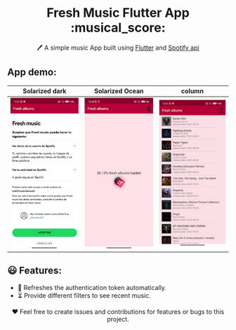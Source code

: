 <h1 align="center">Fresh Music Flutter App :musical_score:</h1>  
<p align="center">
  🖊️ A simple music App built using <a href="https://flutter.dev/">Flutter</a> and <a href="https://developer.spotify.com/documentation/">Spotify api</a>
</p>

## App demo: 

Solarized dark             |  Solarized Ocean          | column |
:-------------------------:|:-------------------------:|:-------------------------:|
<img src="https://github.com/deltaena/Resources/blob/main/Fresh%20music/Spotify%20auth.jpg" width="200" /> |  <img src="https://github.com/deltaena/Resources/blob/main/Fresh%20music/Albums%20loading.jpg" width="200" /> | <img src="https://github.com/deltaena/Resources/blob/main/Fresh%20music/app%20preview.gif" width="200" /> |

## 😃 Features:

- :key: Refreshes the authentication token automatically.
- :hourglass_flowing_sand: Provide different filters to see recent music.

<p align="center">
  ❤️ Feel free to create issues and contributions for features or bugs to this project.
</p>
